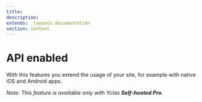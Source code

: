 ```yaml
---
title:
description:
extends: _layouts.documentation
section: content
---
```


# API enabled

With this features you extend the usage of your site, for example with native iOS and Android apps.

*Note: This feature is available only with Yclas **Self-hosted Pro**.*
